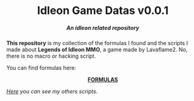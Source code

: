 <div align="center" id="top">
  <p>
    <h1>Idleon Game Datas v0.0.1</h1>
    <h5>An idleon related repository</h5>
  <p>
</div>

<b>This repository</b> is my collection of the formulas I found and the scripts I made about <b>Legends of Idleon MMO</b>, a game made by Lavaflame2. No, there is no macro or hacking script.

You can find formulas here:
<div align="center" id="top">
  <a href="formulas/Main.pdf">
           <strong>FORMULAS</strong>
  </a>
</div>

*[Here](https://www.youtube.com/watch?v=dQw4w9WgXcQ) you can see my others scripts.*
